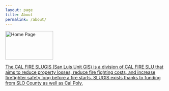 ```yaml
---
layout: page
title: About
permalink: /about/
---
```

<a href="http://slocountyfire.org/">
  <img src="GisBlog/assets/calfireblock_red.jpg" alt="Home Page" style = "width:150px;height:90px;">

The CAL FIRE SLUGIS (San Luis Unit GIS) is a division of CAL FIRE SLU that aims to reduce property losses, reduce fire fighting costs, and increase firefighter safety long before a fire starts. SLUGIS exists thanks to funding from SLO County as well as Cal Poly.
</a>
